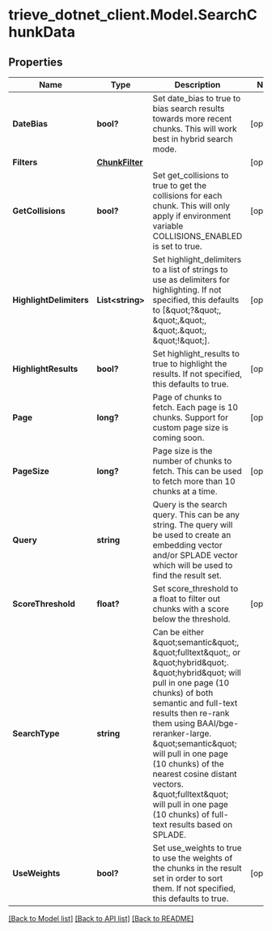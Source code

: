 # trieve_dotnet_client.Model.SearchChunkData

## Properties

Name | Type | Description | Notes
------------ | ------------- | ------------- | -------------
**DateBias** | **bool?** | Set date_bias to true to bias search results towards more recent chunks. This will work best in hybrid search mode. | [optional] 
**Filters** | [**ChunkFilter**](ChunkFilter.md) |  | [optional] 
**GetCollisions** | **bool?** | Set get_collisions to true to get the collisions for each chunk. This will only apply if environment variable COLLISIONS_ENABLED is set to true. | [optional] 
**HighlightDelimiters** | **List&lt;string&gt;** | Set highlight_delimiters to a list of strings to use as delimiters for highlighting. If not specified, this defaults to [\&quot;?\&quot;, \&quot;,\&quot;, \&quot;.\&quot;, \&quot;!\&quot;]. | [optional] 
**HighlightResults** | **bool?** | Set highlight_results to true to highlight the results. If not specified, this defaults to true. | [optional] 
**Page** | **long?** | Page of chunks to fetch. Each page is 10 chunks. Support for custom page size is coming soon. | [optional] 
**PageSize** | **long?** | Page size is the number of chunks to fetch. This can be used to fetch more than 10 chunks at a time. | [optional] 
**Query** | **string** | Query is the search query. This can be any string. The query will be used to create an embedding vector and/or SPLADE vector which will be used to find the result set. | 
**ScoreThreshold** | **float?** | Set score_threshold to a float to filter out chunks with a score below the threshold. | [optional] 
**SearchType** | **string** | Can be either \&quot;semantic\&quot;, \&quot;fulltext\&quot;, or \&quot;hybrid\&quot;. \&quot;hybrid\&quot; will pull in one page (10 chunks) of both semantic and full-text results then re-rank them using BAAI/bge-reranker-large. \&quot;semantic\&quot; will pull in one page (10 chunks) of the nearest cosine distant vectors. \&quot;fulltext\&quot; will pull in one page (10 chunks) of full-text results based on SPLADE. | 
**UseWeights** | **bool?** | Set use_weights to true to use the weights of the chunks in the result set in order to sort them. If not specified, this defaults to true. | [optional] 

[[Back to Model list]](../README.md#documentation-for-models) [[Back to API list]](../README.md#documentation-for-api-endpoints) [[Back to README]](../README.md)

